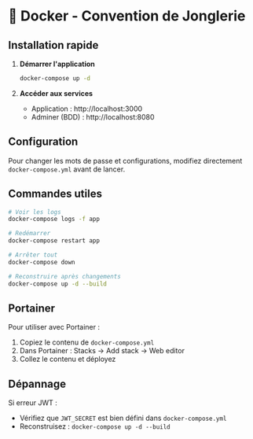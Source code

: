 # 🐳 Docker - Convention de Jonglerie

## Installation rapide

1. **Démarrer l'application**
   ```bash
   docker-compose up -d
   ```

2. **Accéder aux services**
   - Application : http://localhost:3000
   - Adminer (BDD) : http://localhost:8080

## Configuration

Pour changer les mots de passe et configurations, modifiez directement `docker-compose.yml` avant de lancer.

## Commandes utiles

```bash
# Voir les logs
docker-compose logs -f app

# Redémarrer
docker-compose restart app

# Arrêter tout
docker-compose down

# Reconstruire après changements
docker-compose up -d --build
```

## Portainer

Pour utiliser avec Portainer :
1. Copiez le contenu de `docker-compose.yml`
2. Dans Portainer : Stacks → Add stack → Web editor
3. Collez le contenu et déployez

## Dépannage

Si erreur JWT :
- Vérifiez que `JWT_SECRET` est bien défini dans `docker-compose.yml`
- Reconstruisez : `docker-compose up -d --build`